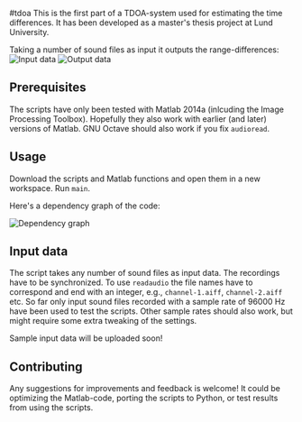 #tdoa
This is the first part of a TDOA-system used for estimating the time differences.
It has been developed as a master's thesis project at Lund University.

Taking a number of sound files as input it outputs the range-differences:
![Input data](http://simonsegerblomrex.github.io/tdoa/figures/inputdata.svg)
![Output data](http://simonsegerblomrex.github.io/tdoa/figures/outputdata.svg)


Prerequisites
-------------
The scripts have only been tested with Matlab 2014a (inlcuding the Image Processing Toolbox).
Hopefully they also work with earlier (and later) versions of Matlab.
GNU Octave should also work if you fix `audioread`.

Usage
-----
Download the scripts and Matlab functions and open them in a new workspace.
Run `main`.

Here's a dependency graph of the code:

![Dependency graph](http://simonsegerblomrex.github.io/tdoa/figures/matlabcode.svg)

Input data
----------
The script takes any number of sound files as input data.
The recordings have to be synchronized.
To use `readaudio` the file names have to correspond and end with an integer, e.g., `channel-1.aiff`, `channel-2.aiff` etc.
So far only input sound files recorded with a sample rate of 96000 Hz have been used to test the scripts.
Other sample rates should also work, but might require some extra tweaking of the settings.

Sample input data will be uploaded soon!

Contributing
------------
Any suggestions for improvements and feedback is welcome!
It could be optimizing the Matlab-code, porting the scripts to Python, or test results from using the scripts.

